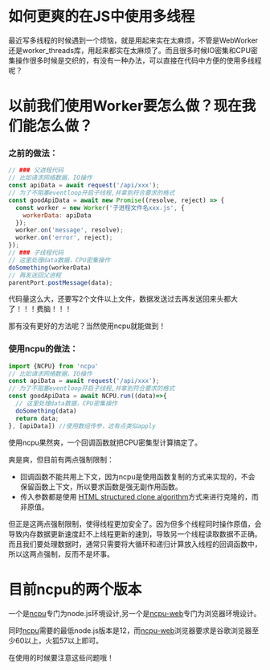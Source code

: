 # 如何更爽的在JS中使用多线程
最近写多线程的时候遇到一个烦恼，就是用起来实在太麻烦，不管是WebWorker还是worker_threads库，用起来都实在太麻烦了。而且很多时候IO密集和CPU密集操作很多时候是交织的，有没有一种办法，可以直接在代码中方便的使用多线程呢？

# 以前我们使用Worker要怎么做？现在我们能怎么做？


### 之前的做法：
```js
// ### 父进程代码
// 比如请求网络数据，IO操作
const apiData = await request('/api/xxx');
// 为了不阻塞eventloop开启子线程,并拿到符合要求的格式
const goodApiData = await new Promise((resolve, reject) => {
  const worker = new Worker('子进程文件名xxx.js', {
    workerData: apiData
  });
  worker.on('message', resolve);
  worker.on('error', reject);
});
// ### 子线程代码
// 这里处理data数据，CPU密集操作
doSomething(workerData)
// 再发送回父进程
parentPort.postMessage(data);
```
代码量这么大，还要写2个文件以上文件，数据发送过去再发送回来头都大了！！！费脑！！！


那有没有更好的方法呢？当然使用ncpu就能做到！

### 使用ncpu的做法：
```js
import {NCPU} from 'ncpu'
// 比如请求网络数据，IO操作
const apiData = await request('/api/xxx');
// 为了不阻塞eventloop开启子线程,并拿到符合要求的格式
const goodApiData = await NCPU.run((data)=>{
  // 这里处理data数据，CPU密集操作
  doSomething(data)
  return data;
}, [apiData]) //使用数组传参，这有点类似apply
```
使用ncpu果然爽，一个回调函数就把CPU密集型计算搞定了。


爽是爽，但目前有两点强制限制：
* 回调函数不能共用上下文，因为ncpu是使用函数复制的方式来实现的，不会保留函数上下文，所以要求函数是强无副作用函数。
* 传入参数都是使用 [HTML structured clone algorithm](https://developer.mozilla.org/en-US/docs/Web/API/Web_Workers_API/Structured_clone_algorithm)方式来进行克隆的，而非原值。

但正是这两点强制限制，使得线程更加安全了。因为但多个线程同时操作原值，会导致内存数据更新速度赶不上线程更新的速到，导致另一个线程读取数据不正确。而且我们要处理数据时，通常只需要将大循环和递归计算放入线程的回调函数中，所以这两点强制，反而不是坏事。

# 目前ncpu的两个版本
一个是[ncpu](https://github.com/zy445566/ncpu)专门为node.js环境设计,另一个是[ncpu-web](https://github.com/zy445566/ncpu-web)专门为浏览器环境设计。

同时[ncpu](https://github.com/zy445566/ncpu)需要的最低node.js版本是12，而[ncpu-web](https://github.com/zy445566/ncpu-web)浏览器要求是谷歌浏览器至少60以上，火狐57以上即可。

在使用的时候要注意这些问题哦！
